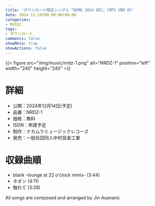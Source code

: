 ```yaml
---
title: 'ダウンロード限定シングル「DEMO 2024 DEC」[MP3 VBR 0]'
date: 2024-11-26T00:00:00+09:00
categories:
- MUSIC
tags:
- ダウンロード
comments: false
showMeta: true
showActions: false
---
```


{{< figure src="/img/music/nrdz-1.png" alt="NRDZ-1" position="left" width="240" height="240" >}}

# 詳細
- 公開：2024年12月14日(予定)
- 品番：NRDZ-1
- 価格：無料
- ISDN：申請予定
- 制作：ナカムラミュージックレコーズ
- 発売：一般社団同人中村音楽工業

# 収録曲順
- blank -lounge at 22 o'clock remix- (3:44)
- ネオン (4:11)
- 触れて (3:28)

All songs are composed and arranged by Jin Asanami.
